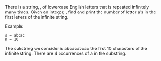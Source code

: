There is a string, , of lowercase English letters that is repeated infinitely many times. Given an integer, , find and print the number of letter a's in the first  letters of the infinite string.  

Example:  
```
s = abcac  
n = 10
```	
The substring we consider is abcacabcac the first  10 characters of the infinite string. There are  4 occurrences of a in the substring.  